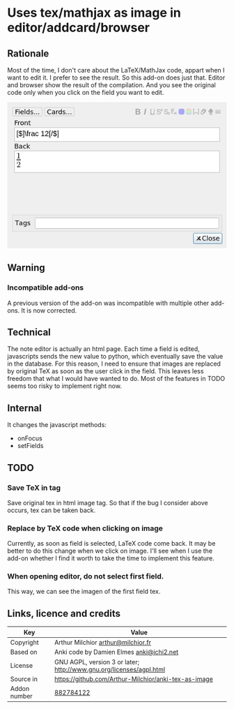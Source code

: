 # Uses tex/mathjax as image in editor/addcard/browser
## Rationale
Most of the time, I don't care about the LaTeX/MathJax code, appart
when I want to edit it. I prefer to see the result. So this add-on
does just that. Editor and browser show the result of the
compilation. And you see the original code only when you click on the
field you want to edit.

![Example](ex.png)

## Warning
### Incompatible add-ons
A previous version of the add-on was incompatible with multiple other
add-ons. It is now corrected.

## Technical

The note editor is actually an html page. Each time a field is edited,
javascripts sends the new value to python, which eventually save the
value in the database. For this reason, I need to ensure that images
are replaced by original TeX as soon as the user click in the
field. This leaves less freedom that what I would have wanted to
do. Most of the features in TODO seems too risky to implement right
now.

## Internal
It changes the javascript methods:
* onFocus
* setFields

## TODO
### Save TeX in tag
Save original tex in html image tag. So that if the bug I consider
above occurs, tex can be taken back. 

### Replace by TeX code when clicking on image
Currently, as soon as field is selected, LaTeX code come back. It may
be better to do this change when we click on image. I'll see when I
use the add-on whether I find it worth to take the time to implement
this feature.

### When opening editor, do not select first field.
This way, we can see the imagen of the first field tex.


## Links, licence and credits

Key         |Value
------------|-------------------------------------------------------------------
Copyright   | Arthur Milchior <arthur@milchior.fr>
Based on    | Anki code by Damien Elmes <anki@ichi2.net>
License     | GNU AGPL, version 3 or later; http://www.gnu.org/licenses/agpl.html
Source in   | https://github.com/Arthur-Milchior/anki-tex-as-image
Addon number| [882784122](https://ankiweb.net/shared/info/882784122)
